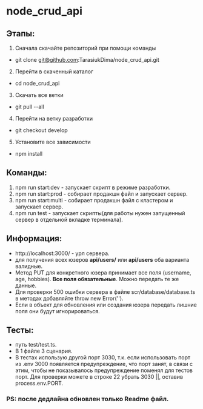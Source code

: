 # node_crud_api


## Этапы:
  1. Сначала скачайте репозиторий при помощи команды
   - git clone git@github.com:TarasiukDima/node_crud_api.git
  2. Перейти в скаченный каталог
   - cd node_crud_api
  3. Скачать все ветки
   -  git pull --all
  4. Перейти на ветку разработки
   - git checkout develop
  5. Установите все зависимости
   - npm install


## Команды:

1. npm run start:dev - запускает скрипт в режиме разработки.
2. npm run start:prod - собирает продакшн файл и запускает сервер.
3. npm run start:multi - собирает продакшн файл с кластером и запускает сервер.
4. npm run test - запускает скрипты(для работы нужен запущенный сервер в отдельной вкладке терминала).

## Информация:

- http://localhost:3000/ - урл сервера.
- для получения всех юзеров **api/users/** или **api/users** оба варианта валидные.
- Метод PUT для конкретного юзера принимает все поля (username, age, hobbies). **Все поля обязательные**. Можно передать те же данные.
- Для проверки 500 ошибки сервера в файле scr/database/database.ts в методах добавляйте throw new Error('').
- Если в объект для обновления или создания юзера передать лишние поля они будут игнорироваться.

## Тесты:

- путь test/test.ts.
- В 1 файле 3 сценария.
- В тестах использую другой порт 3030, т.к. если использовать порт из .env 3000 появляется предупреждение, что порт занят, в связи с этим, чтобы не показывалось предупреждение поменял для тестов порт. Для проверки можете в строке 22 убрать 3030 ||, оставив process.env.PORT.


### PS: после дедлайна обновлен только Readme файл.
